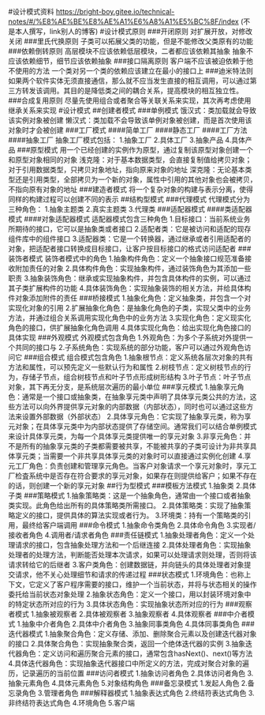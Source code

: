 #设计模式资料
https://bright-boy.gitee.io/technical-notes/#/%E8%AE%BE%E8%AE%A1%E6%A8%A1%E5%BC%8F/index
(不是本人撰写，link别人的博客)
#设计模式原则
###开闭原则
对扩展开放，对修改关闭
###里氏代换原则
子类可以拓展父类的功能，但是不能修改父类原有的功能
###依赖倒转原则
高层模块不应该依赖低层模块，二者都应该依赖其抽象
抽象不应该依赖细节，细节应该依赖抽象
###接口隔离原则
客户端不应该被迫依赖于他不使用的方法
一个类对另一个类的依赖应该建立在最小的接口上
###迪米特法则
如果两个软件实体无须直接通信，那么就不应当发生直接的相互调用，可以通过第三方转发该调用。其目的是降低类之间的耦合关系，提高模块的相互独立性。
###合成复用原则
尽量先使用组合或者聚合等关联关系来实现，其次再考虑使用继承关系来实现
#设计模式
##创建者模式
###单例模式
饿汉式：类加载就会导致该实例对象被创建
懒汉式：类加载不会导致该单例对象被创建，而是首次使用该对象时才会被创建
###工厂模式
####简单工厂
####静态工厂
####工厂方法
####抽象工厂
抽象工厂模式包括：
1.抽象工厂
2.具体工厂
3.抽象产品
4.具体产品
###原型模式
用一个已经创建的实例作为原型，通过复制该原型对象创建一个和原型对象相同的对象
浅克隆：对于基本数据类型，会直接复制值给拷贝对象；对于引用数据类型，只拷贝对象地址，指向原来对象的地址
深克隆：无论基本类型还是引用类型，全部拷贝为一个新的对象，属性中引用的其他对象也会被拷贝，不指向原有对象的地址
###建造者模式
将一个复杂对象的构建与表示分离，使得同样的构建过程可以创建不同的表示
##结构型模式
###代理模式
代理模式分为三种角色：
1.抽象主题类
2.真实主题类
3.代理类
###适配器模式
####类适配器模式
####对象适配器模式
适配器模式包含三种角色
1.目标接口：当前系统业务所期待的接口，它可以是抽象类或者接口
2.适配者类：它是被访问和适配的现存组件库中的组件接口
3.适配器类：它是一个转换器，通过继承或者引用适配者的对象，把适配者接口转换成目标接口，让客户按目标接口的格式访问适配者
###装饰者模式
装饰者模式中的角色
1.抽象构件角色：定义一个抽象接口规范准备接收附加责任的对象
2.具体构件角色：实现抽象构件，通过装饰角色为其添加一些职责
3.抽象装饰角色：继承或实现抽象构件，并包含具体构件的实例，可以通过其子类扩展构件的功能
4.具体装饰角色：实现抽象装饰的相关方法，并给具体构件对象添加附件的责任
###桥接模式
1.抽象化角色：定义抽象类，并包含一个对实现化对象的引用
2.扩展抽象化角色：是抽象化角色的子类，实现父类中的业务方法，并通过组合关系调用实现化角色中的业务方法
3.实现化角色：定义现实化角色的接口，供扩展抽象化角色调用
4.具体实现化角色：给出实现化角色接口的具体实现
###外观模式
外观模式包含角色
1.外观角色：为多个子系统对外提供一个共同的接口与
2.子系统角色：实现系统的部分功能，客户可以通过外观角色访问它
###组合模式
组合模式包含角色
1.抽象根节点：定义系统各层次对象的共有方法和属性，可以预先定义一些默认行为和属性
2.树枝节点：定义树枝节点的行为，存储子节点，组合树枝节点和叶子节点形成树形结构
3.叶子节点：叶子节点对象，其下再无分支，是系统层次遍历的最小单位
###享元模式
1.抽象享元角色：通常是一个接口或抽象类，在抽象享元类中声明了具体享元类公共的方法，这些方法可以向外界提供享元对象的内部数据（内部状态），同时也可以通过这些方法来设置外部数据（外部状态）
2.具体享元角色：它实现了抽象享元类，称为享元对象；在具体享元类中为内部状态提供了存储空间。通常我们可以结合单例模式来设计具体享元类，为每一个具体享元类提供唯一的享元对象
3.非享元角色：并不是所有的抽象享元类的子类都需要被共享，不能被共享的子类可设计为非共享具体享元类；当需要一个非共享具体享元类的对象时可以直接通过实例化创建
4.享元工厂角色：负责创建和管理享元角色。当客户对象请求一个享元对象时，享元工厂检査系统中是否存在符合要求的享元对象，如果存在则提供给客户；如果不存在的话，则创建一个新的享元对象
##行为型模式
###模板方法模式
1.抽象类
2.具体子类
###策略模式
1.抽象策略类：这是一个抽象角色，通常由一个接口或者抽象类实现。此角色给出所有的具体策略类所需接口。
2.具体策略类：实现了抽象策略定义的接口，提供具体的算法实现或者行为。
3.环境类：持有一个策略类的引用，最终给客户端调用
###命令模式
1.抽象命令类角色
2.具体命令角色
3.实现者/接收者角色
4.调用者/请求者角色
###责任链模式
1.抽象处理者角色：定义一个处理请求的接口，包含抽象处理方法和一个后继连接
2.具体处理者角色：实现抽象处理者的处理方法，判断能否处理本次请求，如果可以处理请求则处理，否则将该请求转给它的后继者
3.客户类角色：创建数据链，并向链头的具体处理者对象提交请求，他不关心处理细节和请求的传递过程
###状态模式
1.环境角色：也称上下文，它定义了客户程序需要的接口，维护一个当前状态，并将与状态相关的操作委托给当前状态对象处理
2.抽象状态角色：定义一个接口，用以封装环境对象中的特定状态所对应的行为
3.具体状态角色：实现抽象状态所对应的行为
###观察者模式
1.抽象被观察者
2.具体被观察者
3.抽象观察者
4.具体观察者
###中介者模式
1.抽象中介者角色
2.具体中介者角色
3.抽象同事类角色
4.具体同事类角色
###迭代器模式
1.抽象聚合角色：定义存储、添加、删除聚合元素以及创建迭代器对象的接口
2.具体聚合角色：实现抽象聚合类，返回一个绝体迭代器的实例
3.抽象迭代器角色：定义访问和遍历聚合元素的接口，通常包含hasNext()、next()等方法
4.具体迭代器角色：实现抽象迭代器接口中所定义的方法，完成对聚合对象的遍历，记录遍历的当前位置
###访问者模式
1.抽象访问者角色
2.具体访问者角色
3.抽象元素角色
4.具体元素角色
5.对象结构角色
###备忘录模式
1.发起人角色
2.备忘录角色
3.管理者角色
###解释器模式
1.抽象表达式角色
2.终结符表达式角色
3.非终结符表达式角色
4.环境角色
5.客户端